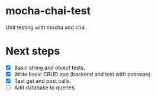 # mocha-chai-test
Unit testing with mocha and chai.

# Next steps
- [x] Basic string and object tests.
- [x] Write basic CRUD app (backend and test with postman).
- [x] Test get and post calls.
- [ ] Add database to queries.